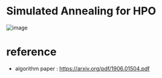 # Simulated Annealing for HPO
![image](https://user-images.githubusercontent.com/49298791/89729571-00a28800-da72-11ea-8619-a74543ab4255.png)

# reference
- algorithm paper : https://arxiv.org/pdf/1906.01504.pdf